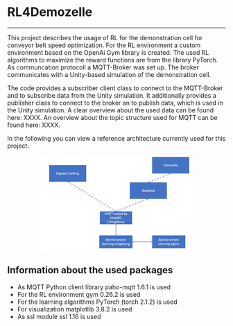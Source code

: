 # RL4Demozelle
___
This project describes the usage of RL for the demonstration cell for conveyor belt speed optimization. For the RL environment a custom environment based on the OpenAi Gym library is created. The used RL algorithms to maximize the reward functions are from the library PyTorch. As communcation protocoll a MQTT-Broker was set up. The broker communicates with a Unity-based simulation of the demonstration cell.

The code provides a subscriber client class to connect to the MQTT-Broker and to subscribe data from the Unity simulation. It additionally provides a publisher class to connect to the broker an to publish data, which is used in the Unity simulation.
A clear overview about the used data can be found here: XXXX. An overview about the topic structure used for MQTT can be found here: XXXX.

In the following you can view a reference architecture currently used for this project.
<p align="center">
  <img src="231211_architektur_v02_fft.png" />
</p>

## Information about the used packages
- As MQTT Python client library paho-mqtt 1.6.1 is used
- For the RL environment gym 0.26.2 is used
- For the learning algorithms PyTorch (torch 2.1.2) is used
- For visualization matplotlib 3.8.2 is used
- As ssl module ssl 1.16 is used